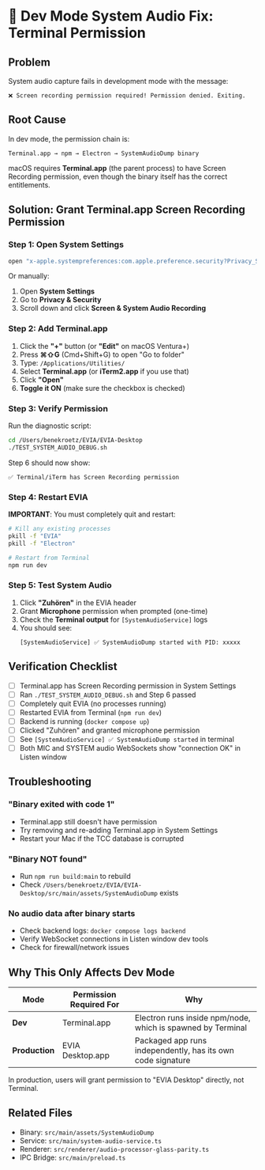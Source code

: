 # 🔧 Dev Mode System Audio Fix: Terminal Permission

## Problem
System audio capture fails in development mode with the message:
```
❌ Screen recording permission required! Permission denied. Exiting.
```

## Root Cause
In dev mode, the permission chain is:
```
Terminal.app → npm → Electron → SystemAudioDump binary
```

macOS requires **Terminal.app** (the parent process) to have Screen Recording permission, even though the binary itself has the correct entitlements.

## Solution: Grant Terminal.app Screen Recording Permission

### Step 1: Open System Settings
```bash
open "x-apple.systempreferences:com.apple.preference.security?Privacy_ScreenCapture"
```

Or manually:
1. Open **System Settings**
2. Go to **Privacy & Security**
3. Scroll down and click **Screen & System Audio Recording**

### Step 2: Add Terminal.app

1. Click the **"+"** button (or **"Edit"** on macOS Ventura+)
2. Press **⌘⇧G** (Cmd+Shift+G) to open "Go to folder"
3. Type: `/Applications/Utilities/`
4. Select **Terminal.app** (or **iTerm2.app** if you use that)
5. Click **"Open"**
6. **Toggle it ON** (make sure the checkbox is checked)

### Step 3: Verify Permission

Run the diagnostic script:
```bash
cd /Users/benekroetz/EVIA/EVIA-Desktop
./TEST_SYSTEM_AUDIO_DEBUG.sh
```

Step 6 should now show:
```
✅ Terminal/iTerm has Screen Recording permission
```

### Step 4: Restart EVIA

**IMPORTANT**: You must completely quit and restart:

```bash
# Kill any existing processes
pkill -f "EVIA"
pkill -f "Electron"

# Restart from Terminal
npm run dev
```

### Step 5: Test System Audio

1. Click **"Zuhören"** in the EVIA header
2. Grant **Microphone** permission when prompted (one-time)
3. Check the **Terminal output** for `[SystemAudioService]` logs
4. You should see:
   ```
   [SystemAudioService] ✅ SystemAudioDump started with PID: xxxxx
   ```

## Verification Checklist

- [ ] Terminal.app has Screen Recording permission in System Settings
- [ ] Ran `./TEST_SYSTEM_AUDIO_DEBUG.sh` and Step 6 passed
- [ ] Completely quit EVIA (no processes running)
- [ ] Restarted EVIA from Terminal (`npm run dev`)
- [ ] Backend is running (`docker compose up`)
- [ ] Clicked "Zuhören" and granted microphone permission
- [ ] See `[SystemAudioService] ✅ SystemAudioDump started` in terminal
- [ ] Both MIC and SYSTEM audio WebSockets show "connection OK" in Listen window

## Troubleshooting

### "Binary exited with code 1"
- Terminal.app still doesn't have permission
- Try removing and re-adding Terminal.app in System Settings
- Restart your Mac if the TCC database is corrupted

### "Binary NOT found"
- Run `npm run build:main` to rebuild
- Check `/Users/benekroetz/EVIA/EVIA-Desktop/src/main/assets/SystemAudioDump` exists

### No audio data after binary starts
- Check backend logs: `docker compose logs backend`
- Verify WebSocket connections in Listen window dev tools
- Check for firewall/network issues

## Why This Only Affects Dev Mode

| Mode | Permission Required For | Why |
|------|------------------------|-----|
| **Dev** | Terminal.app | Electron runs inside npm/node, which is spawned by Terminal |
| **Production** | EVIA Desktop.app | Packaged app runs independently, has its own code signature |

In production, users will grant permission to "EVIA Desktop" directly, not Terminal.

## Related Files
- Binary: `src/main/assets/SystemAudioDump`
- Service: `src/main/system-audio-service.ts`
- Renderer: `src/renderer/audio-processor-glass-parity.ts`
- IPC Bridge: `src/main/preload.ts`

